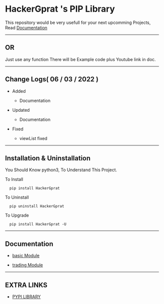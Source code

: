 # HackerGprat 's PIP Library
This repository would be very usefull for your next upcomming Projects, Read [Documentation](#Documentation)

----
OR 
---
Just use any function There will be Example code
plus Youtube link in doc.

----

## Change Logs( 06 / 03 / 2022 )

- Added
  - Documentation 

- Updated
  - Documentation
- Fixed
  - viewList fixed

----


## Installation & Uninstallation 

You Should Know python3, To Understand This Project.

To Install
```python3
  pip install HackerGprat
```

To Uninstall
```python3
  pip uninstall HackerGprat
```

To Upgrade
```python3
  pip install HackerGprat -U
```


----
## Documentation

- [basic Module](https://github.com/HackerGprat/HackerGprat-PIP-Library/blob/master/Docs/basic.md)

- [trading Module](https://github.com/HackerGprat/HackerGprat-PIP-Library/blob/master/Docs/trading.md)

  



----
## EXTRA LINKS
- [PYPI LIBRARY](https://pypi.org/project/HackerGprat/)


